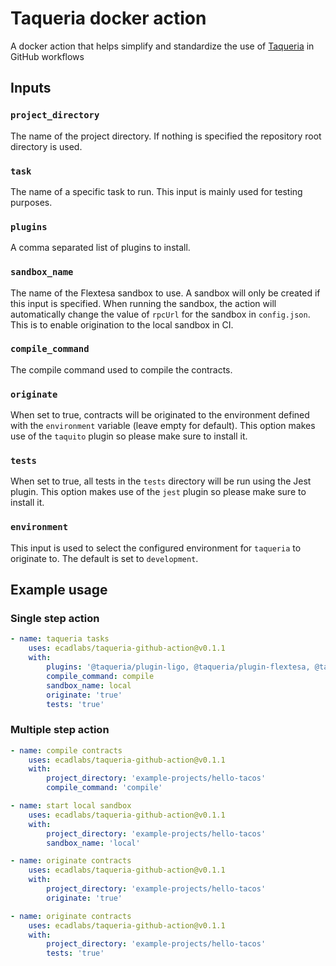 # Taqueria docker action

A docker action that helps simplify and standardize the use of [Taqueria](https://taqueria.io/) in GitHub workflows

## Inputs

### `project_directory`

The name of the project directory. If nothing is specified the repository root directory is used.

### `task`

The name of a specific task to run. This input is mainly used for testing purposes.

### `plugins`

A comma separated list of plugins to install.

### `sandbox_name`

The name of the Flextesa sandbox to use. A sandbox will only be created if this input is specified. When running the sandbox, the action will automatically change the value of `rpcUrl` for the sandbox in `config.json`. This is to enable origination to the local sandbox in CI.

### `compile_command`

The compile command used to compile the contracts.

### `originate`

When set to true, contracts will be originated to the environment defined with the `environment` variable (leave empty for default). This option makes use of the `taquito` plugin so please make sure to install it.

### `tests`

When set to true, all tests in the `tests` directory will be run using the Jest plugin. This option makes use of the `jest` plugin so please make sure to install it. 

### `environment`

This input is used to select the configured environment for `taqueria` to originate to. The default is set to `development`.

## Example usage

### Single step action
```yaml
- name: taqueria tasks
    uses: ecadlabs/taqueria-github-action@v0.1.1
    with:
        plugins: '@taqueria/plugin-ligo, @taqueria/plugin-flextesa, @taqueria/plugin-taquito'
        compile_command: compile 
        sandbox_name: local
        originate: 'true'
        tests: 'true'
```

### Multiple step action
```yaml
- name: compile contracts
    uses: ecadlabs/taqueria-github-action@v0.1.1
    with:
        project_directory: 'example-projects/hello-tacos'
        compile_command: 'compile'

- name: start local sandbox
    uses: ecadlabs/taqueria-github-action@v0.1.1
    with:
        project_directory: 'example-projects/hello-tacos'
        sandbox_name: 'local'

- name: originate contracts
    uses: ecadlabs/taqueria-github-action@v0.1.1
    with:
        project_directory: 'example-projects/hello-tacos'
        originate: 'true'

- name: originate contracts
    uses: ecadlabs/taqueria-github-action@v0.1.1
    with:
        project_directory: 'example-projects/hello-tacos'
        tests: 'true'
```